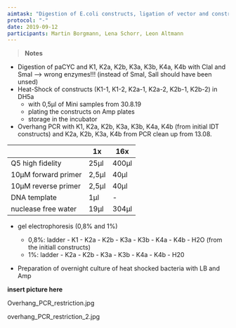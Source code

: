 ```yaml
---
aimtask: "Digestion of E.coli constructs, ligation of vector and constructs, Heat-Shock of CHO-constructs in DH5a, overhang PCR with bacterial constructs"
protocol: "-" 
date: 2019-09-12
participants: Martin Borgmann, Lena Schorr, Leon Altmann
---
```



> **Notes**

- Digestion of paCYC and K1, K2a, K2b, K3a, K3b, K4a, K4b with ClaI and SmaI --> wrong enzymes!!! (instead of SmaI, SalI should have been unsed)
- Heat-Shock of constructs (K1-1, K1-2, K2a-1, K2a-2, K2b-1, K2b-2) in DH5a
  - with 0,5µl of Mini samples from 30.8.19
  - plating the constructs on Amp plates
  - storage in the incubator
- Overhang PCR with K1, K2a, K2b, K3a, K3b, K4a, K4b (from initial IDT constructs) and K2a, K2b, K3a, K4b from PCR clean up from 13.08.



|                     | 1x    | 16x   |
| ------------------- | ----- | ----- |
| Q5 high fidelity    | 25µl  | 400µl |
| 10µM forward primer | 2,5µl | 40µl  |
| 10µM reverse primer | 2,5µl | 40µl  |
| DNA template        | 1µl   | -     |
| nuclease free water | 19µl  | 304µl |



- gel electrophoresis (0,8% and 1%)
  - 0,8%: ladder - K1 - K2a - K2b - K3a - K3b - K4a - K4b - H2O (from the initiall constructs)
  - 1%: ladder - K2a - K2b - K3a - K3b - K4a - K4b - H20



- Preparation of overnight culture of heat shocked bacteria with LB and Amp



**insert picture here**

Overhang_PCR_restriction.jpg

overhang_PCR_restriction_2.jpg